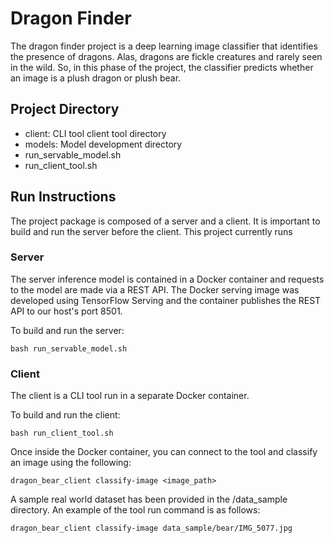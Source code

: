 # Dragon Finder

The dragon finder project is a deep learning image classifier that identifies the presence of dragons. Alas, dragons are fickle creatures and rarely seen in the wild. So, in this phase of the project, the classifier predicts whether an image is a plush dragon or plush bear.

## Project Directory
- client: CLI tool client tool directory
- models: Model development directory
- run_servable_model.sh
- run_client_tool.sh


## Run Instructions
The project package is composed of a server and a client. It is important to build and run the server before the client. This project currently runs 

### Server
The server inference model is contained in a Docker container and requests to the model are made via a REST API. The Docker serving image was developed using TensorFlow Serving and the container publishes the REST API to our host's port 8501.

To build and run the server:

    bash run_servable_model.sh

### Client
The client is a CLI tool run in a separate Docker container. 

To build and run the client:

    bash run_client_tool.sh

Once inside the Docker container, you can connect to the tool and classify an image using the following:

    dragon_bear_client classify-image <image_path>

A sample real world dataset has been provided in the /data_sample directory. An example of the tool run command is as follows:

    dragon_bear_client classify-image data_sample/bear/IMG_5077.jpg

